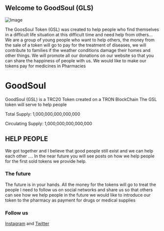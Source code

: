 ## Welcome to GoodSoul (GLS)

![Image](https://raw.githubusercontent.com/GoodSoul-GSL/w/gh-pages/GoodSoul.jpg)

The GoosSoul Token (GSL) was created to help people who find themselves in a difficult life situation 
at this difficult time and need help from others…
We are a group of young people who want to help others, the money from the sale of a token will go 
to pay for the treatment of diseases, we will contribute to families if the weather conditions damage 
their homes and other things.
We will promote all our donations on our website so that you can share the happiness of people 
with us.
We would like to make our tokens pay for medicines in Pharmacies

# GoodSoul  
GoodSoul (GSL) is a TRC20
Token created on a TRON BlockChain The GSL token will serve to help people

Total Supply: 1,000,000,000,000,000

Circulating Supply: 1,000,000,000,000,000

## HELP PEOPLE

We got together and I believe that good people still exist and we can help each other ....
In the near future you will see posts on how we help people for the first sold tokens we provide help.

### The future

The future is in your hands.
All the money for the tokens will go to treat the people I need to follow us on social networks and share us so that others can see how we help people in the future we would like to introduce our token to the pharmacy as payment for drugs or medical supplies

### Follow us

[Instagram](https://www.instagram.com/goodsoulgsl/) and [Twitter](https://twitter.com/GoodSoul2021)



